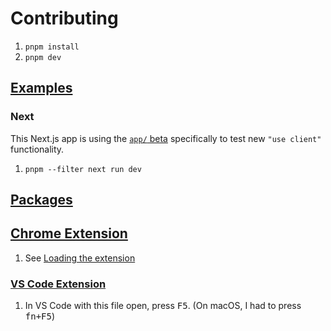 # Contributing

1. `pnpm install`
1. `pnpm dev`

## [Examples](./examples/)

### Next

This Next.js app is using the [`app/` beta](https://beta.nextjs.org/docs/getting-started) specifically to test new `"use client"` functionality.

1. `pnpm --filter next run dev`

## [Packages](./packages/)

## [Chrome Extension](./packages/browser/)

1. See [Loading the extension](https://docs.plasmo.com/workflows#loading-the-extension)

### [VS Code Extension](./packages/vscode/)

1. In VS Code with this file open, press <kbd>F5</kbd>. (On macOS, I had to press <kbd>fn+F5</kbd>)

